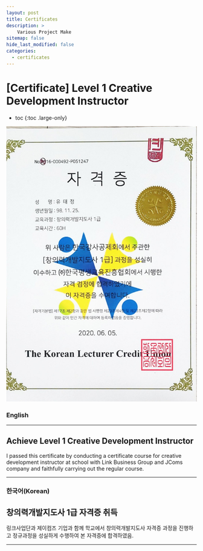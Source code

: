```yaml
---
layout: post
title: Certificates
description: >
    Various Project Make
sitemap: false
hide_last_modified: false
categories:
  - certificates
---
```


# [Certificate] Level 1 Creative Development Instructor

* toc
{:toc .large-only}

![screenshot](/assets/img/blog/example-content-creativity.jpg)
### English
---
## Achieve Level 1 Creative Development Instructor

  I passed this certificate by conducting a certificate course for creative development instructor at school with Link Business Group and JComs company and faithfully carrying out the regular course.

---

### 한국어(Korean)
## 창의력개발지도사 1급 자격증 취득
  
  링크사업단과 제이컴즈 기업과 함께 학교에서 창의력개발지도사 자격증 과정을 진행하고 정규과정을 성실하게 수행하여 본 자격증에 합격하였음.
  
---